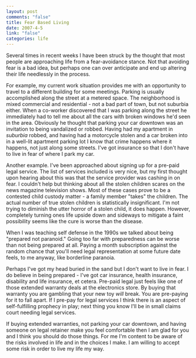 ```yaml
--- 
layout: post
comments: "false"
title: Fear Based Living
date: 2007-4-5
link: "false"
categories: life
---
```

Several times in recent weeks I have been struck by the thought that most people are approaching life from a fear-avoidance stance. Not that avoiding fear is a bad idea, but perhaps one can over anticipate and end up altering their life needlessly in the process.

For example, my current work situation provides me with an opportunity to travel to a different building for some meetings. Parking is usually accomplished along the street at a metered space. The neighborhood is mixed commercial and residential - not a bad part of town, but not suburbia either. When a co-worker discovered that I was parking along the street he immediately had to tell me about all the cars with broken windows he'd seen in the area. Obviously he thought that parking your car downtown was an invitation to being vandalized or robbed. Having had my apartment in <i>suburbia</i> robbed, and having had a motorcycle stolen and a car broken into in a well-lit apartment parking lot I know that crime happens where it happens, not just along some streets. I've got insurance so that I don't have to live in fear of where I park my car.

Another example. I've been approached about signing up for a pre-paid legal service. The list of services included is very nice, but my first thought upon hearing about this was that the service provider was cashing in on fear. I couldn't help but thinking about all the stolen children scares on the news magazine television shows. Most of these cases prove to be a contested child custody matter - a family member "takes" the children. The actual number of true stolen children is statistically insignificant. I'm not trying to diminish the utter horror of a stolen child, it does happen. However, completely turning ones life upside down and sideways to mitigate a faint possibility seems like the cure is worse than the disease.

When I was teaching self defense in the 1990s we talked about being "prepared not paranoid." Going too far with preparedness can be worse than not being prepared at all. Paying a month subscription against the random chance that you'll need legal representation at some future date feels, to me anyway, like borderline paranoia.

Perhaps I've got my head buried in the sand but I don't want to live in fear. I do believe in being prepared - I've got car insurance, health insurance, disability and life insurance, et cetera. Pre-paid legal just feels like one of those  extended warranty deals at the electronics store. By buying that warranty you are gambling that your new toy <i>will</i> break. You are pre-paying for it to fall apart. If I pre-pay for legal services I think there is an aspect of self-fulfilling prophecy in play; next thing you know I'll be in small claims court needing legal services.

If buying extended warranties, not parking your car downtown, and having someone on legal retainer make you feel comfortable then I am glad for you and I think you should do those things. For me I'm content to be aware of the risks involved in life and in the choices I make. I am willing to accept some risk in order to live my life my way.
